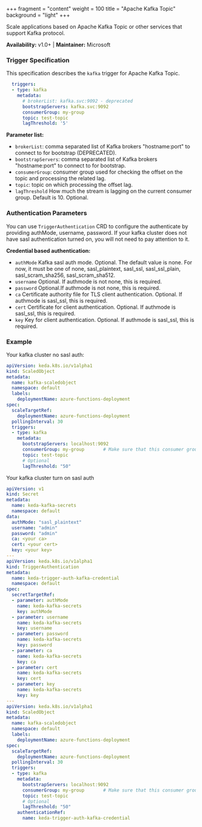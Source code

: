 +++
fragment = "content"
weight = 100
title = "Apache Kafka Topic"
background = "light"
+++

Scale applications based on Apache Kafka Topic or other services that support Kafka protocol.

**Availability:** v1.0+ | **Maintainer:** Microsoft

<!--more-->

### Trigger Specification

This specification describes the `kafka` trigger for Apache Kafka Topic.

```yaml
  triggers:
  - type: kafka
    metadata:
      # brokerList: kafka.svc:9092 - deprecated
      bootstrapServers: kafka.svc:9092
      consumerGroup: my-group
      topic: test-topic
      lagThreshold: '5'
```

**Parameter list:**

- `brokerList`: comma separated list of Kafka brokers "hostname:port" to connect to for bootstrap (DEPRECATED).
- `bootstrapServers`: comma separated list of Kafka brokers "hostname:port" to connect to for bootstrap.
- `consumerGroup`: consumer group used for checking the offset on the topic and processing the related lag.
- `topic`: topic on which processing the offset lag.
- `lagThreshold` How much the stream is lagging on the current consumer group. Default is 10. Optional.

### Authentication Parameters

 You can use `TriggerAuthentication` CRD to configure the authenticate by providing authMode, username, password. If your kafka cluster does not have sasl authentication turned on, you will not need to pay attention to it.

**Credential based authentication:**

- `authMode` Kafka sasl auth mode. Optional. The default value is none. For now, it must be one of none, sasl_plaintext, sasl_ssl, sasl_ssl_plain, sasl_scram_sha256, sasl_scram_sha512.
- `username` Optional. If authmode is not none, this is required.
- `password` Optional.If authmode is not none, this is required.
- `ca` Certificate authority file for TLS client authentication. Optional. If authmode is sasl_ssl, this is required.
- `cert` Certificate for client authentication. Optional. If authmode is sasl_ssl, this is required.
- `key` Key for client authentication. Optional. If authmode is sasl_ssl, this is required.


### Example

Your kafka cluster no sasl auth:

```yaml
apiVersion: keda.k8s.io/v1alpha1
kind: ScaledObject
metadata:
  name: kafka-scaledobject
  namespace: default
  labels:
    deploymentName: azure-functions-deployment
spec:
  scaleTargetRef:
    deploymentName: azure-functions-deployment
  pollingInterval: 30
  triggers:
  - type: kafka
    metadata:
      bootstrapServers: localhost:9092
      consumerGroup: my-group       # Make sure that this consumer group name is the same one as the one that is consuming topics
      topic: test-topic
      # Optional
      lagThreshold: "50"
```

Your kafka cluster turn on sasl auth

```yaml
apiVersion: v1
kind: Secret
metadata:
  name: keda-kafka-secrets
  namespace: default
data:
  authMode: "sasl_plaintext"
  username: "admin"
  password: "admin"
  ca: <your ca>
  cert: <your cert>
  key: <your key>
---
apiVersion: keda.k8s.io/v1alpha1
kind: TriggerAuthentication
metadata:
  name: keda-trigger-auth-kafka-credential
  namespace: default
spec:
  secretTargetRef:
  - parameter: authMode
    name: keda-kafka-secrets
    key: authMode
  - parameter: username
    name: keda-kafka-secrets
    key: username
  - parameter: password
    name: keda-kafka-secrets
    key: password
  - parameter: ca
    name: keda-kafka-secrets
    key: ca
  - parameter: cert
    name: keda-kafka-secrets
    key: cert
  - parameter: key
    name: keda-kafka-secrets
    key: key
---
apiVersion: keda.k8s.io/v1alpha1
kind: ScaledObject
metadata:
  name: kafka-scaledobject
  namespace: default
  labels:
    deploymentName: azure-functions-deployment
spec:
  scaleTargetRef:
    deploymentName: azure-functions-deployment
  pollingInterval: 30
  triggers:
  - type: kafka
    metadata:
      bootstrapServers: localhost:9092
      consumerGroup: my-group       # Make sure that this consumer group name is the same one as the one that is consuming topics
      topic: test-topic
      # Optional
      lagThreshold: "50"
    authenticationRef:
      name: keda-trigger-auth-kafka-credential
```
